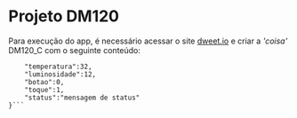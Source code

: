 # Projeto DM120 #

Para execução do app, é necessário acessar o site [dweet.io](https://dweet.io/play/) e criar a *'coisa'* DM120_C com o seguinte conteúdo:

```{
    "temperatura":32,
    "luminosidade":12,
    "botao":0,
    "toque":1,
    "status":"mensagem de status"
}```